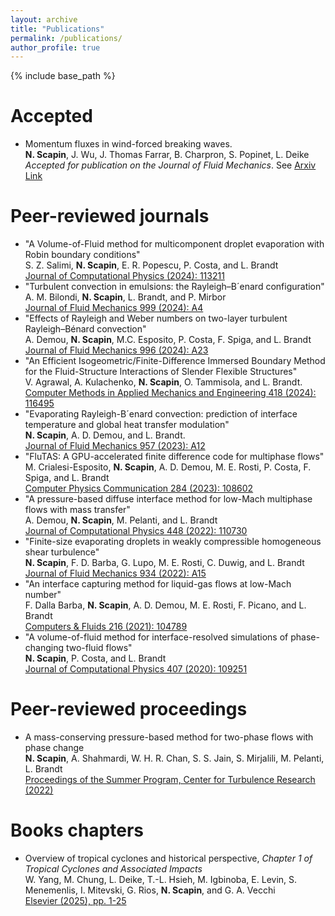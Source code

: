 ```yaml
---
layout: archive
title: "Publications"
permalink: /publications/
author_profile: true
--- 
```


{% include base_path %}

Accepted
======
* Momentum fluxes in wind-forced breaking waves. \
  **N. Scapin**, J. Wu, J. Thomas Farrar, B. Charpron, S. Popinet, L. Deike \
  <em>Accepted for publication on the Journal of Fluid Mechanics</em>. See [Arxiv Link](http://arxiv.org/abs/2411.03415)
    
Peer-reviewed journals
======
* "A Volume-of-Fluid method for multicomponent droplet evaporation with Robin boundary conditions" \
  S. Z. Salimi, **N. Scapin**, E. R. Popescu, P. Costa, and L. Brandt \
  [Journal of Computational Physics (2024): 113211](https://www.sciencedirect.com/science/article/pii/S0021999124004601)
* "Turbulent convection in emulsions: the Rayleigh–B´enard configuration" \
  A. M. Bilondi, **N. Scapin**, L. Brandt, and P. Mirbor \
  [Journal of Fluid Mechanics 999 (2024): A4](https://www.cambridge.org/core/journals/journal-of-fluid-mechanics/article/turbulent-convection-in-emulsions-the-rayleighbenard-configuration/C181E4DE91567EF267E48F6B1643DF7B)
* "Effects of Rayleigh and Weber numbers on two-layer turbulent Rayleigh–Bénard convection" \
  A. Demou, **N. Scapin**, M.C. Esposito, P. Costa, F. Spiga, and L. Brandt \
  [Journal of Fluid Mechanics 996 (2024): A23](https://www.cambridge.org/core/journals/journal-of-fluid-mechanics/article/effects-of-rayleigh-and-weber-numbers-on-twolayer-turbulent-rayleighbenard-convection/1D97114A8D2BDBFFBAEC26EA8B910B09)
* "An Efficient Isogeometric/Finite-Difference Immersed Boundary Method for the Fluid-Structure Interactions of Slender Flexible Structures" \
  V. Agrawal, A. Kulachenko, **N. Scapin**, O. Tammisola, and L. Brandt. \
  [Computer Methods in Applied Mechanics and Engineering 418 (2024): 116495](https://www.sciencedirect.com/science/article/pii/S0045782523006199)
* "Evaporating Rayleigh-B´enard convection: prediction of interface temperature and global heat transfer modulation" \
  **N. Scapin**, A. D. Demou, and L. Brandt. \
  [Journal of Fluid Mechanics 957 (2023): A12](https://www.cambridge.org/core/journals/journal-of-fluid-mechanics/article/evaporating-rayleighbenard-convection-prediction-of-interface-temperature-and-global-heat-transfer-modulation/5A616CC444D34ACBBA4817B91F53C62F)
* "FluTAS: A GPU-accelerated finite difference code for multiphase flows" \
  M. Crialesi-Esposito, **N. Scapin**, A. D. Demou, M. E. Rosti, P. Costa, F. Spiga, and L. Brandt \
  [Computer Physics Communication 284 (2023): 108602](https://www.sciencedirect.com/science/article/pii/S0010465522003216)
* "A pressure-based diffuse interface method for low-Mach multiphase flows with mass transfer" \
  A. Demou, **N. Scapin**, M. Pelanti, and L. Brandt \
  [Journal of Computational Physics 448 (2022): 110730](https://www.sciencedirect.com/science/article/pii/S0021999121006252)
* "Finite-size evaporating droplets in weakly compressible homogeneous shear turbulence" \
  **N. Scapin**, F. D. Barba, G. Lupo, M. E. Rosti, C. Duwig, and L. Brandt \
  [Journal of Fluid Mechanics 934 (2022): A15](https://www.cambridge.org/core/journals/journal-of-fluid-mechanics/article/finitesize-evaporating-droplets-in-weakly-compressible-homogeneous-shear-turbulence/2470139EBD897B842E771AAA75750326)
* "An interface capturing method for liquid-gas flows at low-Mach number" \
  F. Dalla Barba, **N. Scapin**, A. D. Demou, M. E. Rosti, F. Picano, and L. Brandt \
  [Computers \& Fluids 216 (2021): 104789](https://www.sciencedirect.com/science/article/abs/pii/S0045793020303595)
* "A volume-of-fluid method for interface-resolved simulations of phase-changing two-fluid flows" \
  **N. Scapin**, P. Costa, and L. Brandt \
  [Journal of Computational Physics 407 (2020): 109251](https://www.sciencedirect.com/science/article/abs/pii/S0021999120300255)

Peer-reviewed proceedings
======
* A mass-conserving pressure-based method for two-phase flows with phase change \
  **N. Scapin**, A. Shahmardi, W. H. R. Chan, S. S. Jain, S. Mirjalili, M. Pelanti, L. Brandt \
  [Proceedings of the Summer Program, Center for Turbulence Research (2022)](https://web.stanford.edu/~sjsuresh/iii08_Scapin.pdf)

Books chapters
======
* Overview of tropical cyclones and historical perspective, <em>Chapter 1 of Tropical Cyclones and Associated Impacts</em> \
  W. Yang, M. Chung, L. Deike, T.-L. Hsieh, M. Igbinoba, E. Levin, S. Menemenlis, I. Mitevski, G. Rios, **N. Scapin**, and G. A. Vecchi \
  [Elsevier (2025), pp. 1-25](https://shop.elsevier.com/books/tropical-cyclones-and-associated-impacts/villarini/978-0-323-95390-0)

